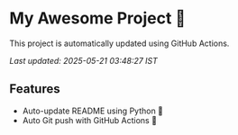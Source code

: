# My Awesome Project 🚀

This project is automatically updated using GitHub Actions.

_Last updated: 2025-05-21 03:48:27 IST_

## Features
- Auto-update README using Python 🐍
- Auto Git push with GitHub Actions 🤖
